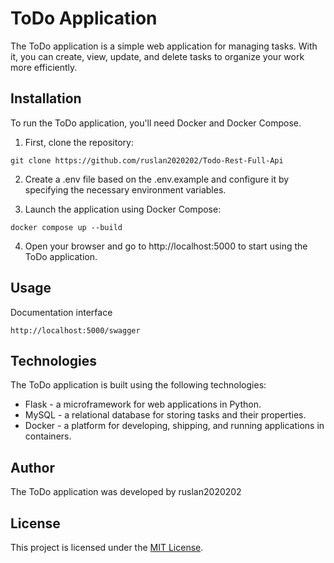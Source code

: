 # ToDo Application

The ToDo application is a simple web application for managing tasks. With it, you can create, view, update, and delete tasks to organize your work more efficiently.

## Installation

To run the ToDo application, you'll need Docker and Docker Compose.

1. First, clone the repository:

```
git clone https://github.com/ruslan2020202/Todo-Rest-Full-Api
```

2. Create a .env file based on the .env.example and configure it by specifying the necessary environment variables.

3. Launch the application using Docker Compose:

```
docker compose up --build
```
4. Open your browser and go to http://localhost:5000 to start using the ToDo application.

## Usage

Documentation interface
```
http://localhost:5000/swagger
```

## Technologies

The ToDo application is built using the following technologies:

- Flask - a microframework for web applications in Python.
- MySQL - a relational database for storing tasks and their properties.
- Docker - a platform for developing, shipping, and running applications in containers.

## Author

The ToDo application was developed by ruslan2020202

## License

This project is licensed under the [MIT License](LICENSE).
```

